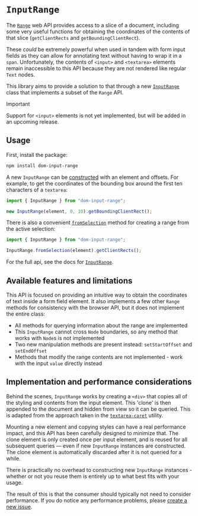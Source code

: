 # `InputRange`

The [`Range`](https://developer.mozilla.org/en-US/docs/Web/API/Range) web API provides access to a slice of a document, including some very useful functions for obtaining the coordinates of the contents of that slice (`getClientRects` and `getBoundingClientRect`).

These _could_ be extremely powerful when used in tandem with form input fields as they can allow for annotating text without having to wrap it in a `span`. Unfortunately, the contents of `<input>` and `<textarea>` elements remain inaccessible to this API because they are not rendered like regular `Text` nodes.

This library aims to provide a solution to that through a new [`InputRange`](https://iansan5653.github.io/dom-input-range/classes/InputRange.html) class that implements a subset of the `Range` API.

> [!IMPORTANT]  
> Support for `<input>` elements is not yet implemented, but will be added in an upcoming release.

## Usage

First, install the package:

```sh
npm install dom-input-range
```

A new `InputRange` can be [constructed](https://iansan5653.github.io/dom-input-range/classes/InputRange.html#constructor) with an element and offsets. For example, to get the coordinates of the bounding box around the first ten characters of a `textarea`:

```js
import { InputRange } from "dom-input-range";

new InputRange(element, 0, 10).getBoundingClientRect();
```

There is also a convenient [`fromSelection`](https://iansan5653.github.io/dom-input-range/classes/InputRange.html#fromSelection) method for creating a range from the active selection:

```js
import { InputRange } from "dom-input-range";

InputRange.fromSelection(element).getClientRects();
```

For the full api, see the docs for [`InputRange`](https://iansan5653.github.io/dom-input-range/classes/InputRange.html).

## Available features and limitations

This API is focused on providing an intuitive way to obtain the coordinates of text inside a form field element. It also implements a few other `Range` methods for consistency with the browser API, but it does not implement the entire class:

- All methods for querying information about the range are implemented
- This `InputRange` cannot cross `Node` boundaries, so any method that works with `Node`s is not implemented
- Two new manipulation methods are present instead: `setStartOffset` and `setEndOffset`
- Methods that modify the range contents are not implemented - work with the input `value` directly instead

## Implementation and performance considerations

Behind the scenes, `InputRange` works by creating a `<div>` that copies all of the styling and contents from the input element. This 'clone' is then appended to the document and hidden from view so it can be queried. This is adapted from the approach taken in the [`textarea-caret`](https://github.com/koddsson/textarea-caret-position) utility.

Mounting a new element and copying styles can have a real performance impact, and this API has been carefully designed to minimize that. The clone element is only created once per input element, and is reused for all subsequent queries — even if new `InputRange` instances are constructed. The clone element is automatically discarded after it is not queried for a while.

There is practically no overhead to constructing new `InputRange` instances - whether or not you reuse them is entirely up to what best fits with your usage.

The result of this is that the consumer should typically not need to consider performance. If you do notice any performance problems, please [create a new issue](https://github.com/iansan5653/dom-input-range/issues).
